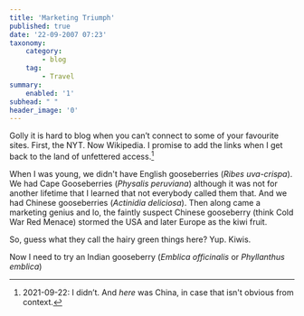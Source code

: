 ```yaml
---
title: 'Marketing Triumph'
published: true
date: '22-09-2007 07:23'
taxonomy:
    category:
        - blog
    tag:
        - Travel
summary:
    enabled: '1'
subhead: " "
header_image: '0'
---
```


Golly it is hard to blog when you can’t connect to some of your favourite sites. First, the NYT. Now Wikipedia. I promise to add the links when I get back to the land of unfettered access.[^1]

When I was young, we didn't have English gooseberries (_Ribes uva-crispa_). We had Cape Gooseberries (_Physalis peruviana_) although it was not for another lifetime that I learned that not everybody called them that. And we had Chinese gooseberries (_Actinidia deliciosa_). Then along came a marketing genius and lo, the faintly suspect Chinese gooseberry (think Cold War Red Menace) stormed the USA and later Europe as the kiwi fruit.

So, guess what they call the hairy green things here? Yup. Kiwis.

Now I need to try an Indian gooseberry (_Emblica officinalis_ or _Phyllanthus emblica_)

[^1]: 2021-09-22: I didn’t. And _here_ was China, in case that isn't obvious from context.